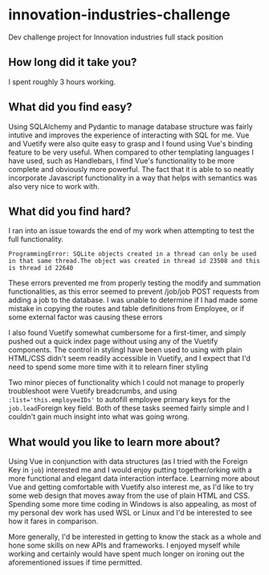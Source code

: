 # innovation-industries-challenge
Dev challenge project for Innovation industries full stack position

## How long did it take you?

I spent roughly 3 hours working.

## What did you find easy?

Using SQLAlchemy and Pydantic to manage database structure was fairly intutive and improves the experience of interacting with SQL for me.
Vue and Vuetify were also quite easy to grasp and I found using Vue's binding feature to be very useful. When compared to other templating languages I have used,
such as Handlebars, I find Vue's functionality to be more complete and obviously more powerful. The fact that it is able to so neatly incorporate Javascript functionality in a way that helps with semantics was also very nice to work with.

## What did you find hard?

I ran into an issue towards the end of my work when attempting to test the full functionality.

    ProgrammingError: SQLite objects created in a thread can only be used in that same thread.The object was created in thread id 23508 and this is thread id 22640

These errors prevented me from properly testing the modify and summation functionalities, as this error seemed to prevent /job/job POST requests from adding a job to the database. I was unable to determine if I had made some mistake in copying the routes and table definitions from Employee, or if some external factor was causing these errors

I also found Vuetify somewhat cumbersome for a first-timer, and simply pushed out a quick index page without using any of the Vuetify components. The control in stylingI have been used to using with plain HTML/CSS didn't seem readily accessible in Vuetify, and I expect that I'd need to spend some more time with it to relearn finer styling

Two minor pieces of functionality which I could not manage to properly troubleshoot were Vuetify breadcrumbs, and using `:list='this.employeeIDs'` to autofill employee 
primary keys for the `job.lead`Foreign key field. Both of these tasks seemed fairly simple and I couldn't gain much insight into what was going wrong.

## What would you like to learn more about?

Using Vue in conjunction with data structures (as I tried with the Foreign Key in `job`) interested me and I would enjoy putting together/orking with a more functional and elegant data interaction interface. Learning more about Vue and getting comfortable with Vuetify also interest me, as I'd like to try some web design that moves away from the use of plain HTML and CSS. Spending some more time coding in Windows is also appealing, as most of my personal dev work has used WSL or Linux and I'd be interested to see how it fares in comparison.

More generally, I'd be interested in getting to know the stack as a whole and hone some skills on new APIs and frameworks. I enjoyed myself while working and certainly would have spent much longer on ironing out the aforementioned issues if time permitted. 
